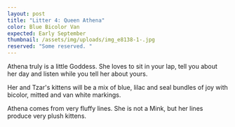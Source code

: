 ```yaml
---
layout: post
title: "Litter 4: Queen Athena"
color: Blue Bicolor Van
expected: Early September
thumbnail: /assets/img/uploads/img_e8138-1-.jpg
reserved: "Some reserved. "
---
```

Athena truly is a little Goddess. She loves to sit in your lap, tell you about her day and listen while you tell her about yours. 

Her and Tzar's kittens will be a mix of blue, lilac and seal bundles of joy with bicolor,  mitted and van white markings. 

Athena comes from very fluffy lines. She is not a Mink, but her lines produce very plush kittens.